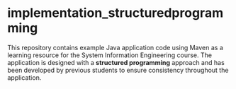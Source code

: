 # implementation_structuredprogramming
This repository contains example Java application code using Maven as a learning resource for the System Information Engineering course. The application is designed with a **structured programming** approach and has been developed by previous students to ensure consistency throughout the application.
